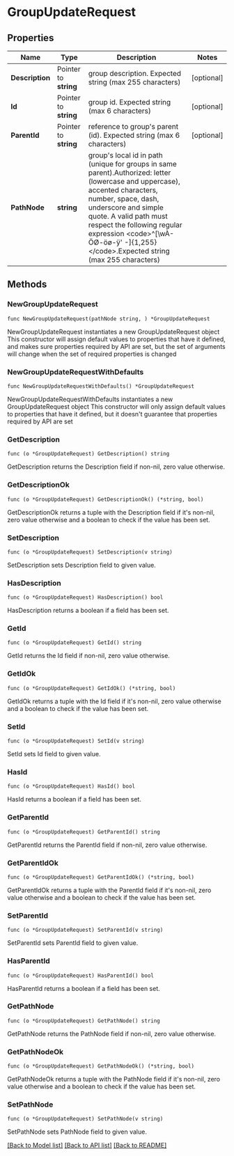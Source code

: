 # GroupUpdateRequest

## Properties

Name | Type | Description | Notes
------------ | ------------- | ------------- | -------------
**Description** | Pointer to **string** | group description. Expected string (max 255 characters) | [optional] 
**Id** | Pointer to **string** | group id. Expected string (max 6 characters) | [optional] 
**ParentId** | Pointer to **string** | reference to group&#39;s parent (id). Expected string (max 6 characters) | [optional] 
**PathNode** | **string** | group&#39;s local id in path (unique for groups in same parent).Authorized: letter (lowercase and uppercase), accented characters, number, space, dash, underscore and simple quote. A valid path must respect the following regular expression &lt;code&gt;^[\\wÀ-ÖØ-öø-ÿ&#39; -]{1,255}&lt;/code&gt;.Expected string (max 255 characters) | 

## Methods

### NewGroupUpdateRequest

`func NewGroupUpdateRequest(pathNode string, ) *GroupUpdateRequest`

NewGroupUpdateRequest instantiates a new GroupUpdateRequest object
This constructor will assign default values to properties that have it defined,
and makes sure properties required by API are set, but the set of arguments
will change when the set of required properties is changed

### NewGroupUpdateRequestWithDefaults

`func NewGroupUpdateRequestWithDefaults() *GroupUpdateRequest`

NewGroupUpdateRequestWithDefaults instantiates a new GroupUpdateRequest object
This constructor will only assign default values to properties that have it defined,
but it doesn't guarantee that properties required by API are set

### GetDescription

`func (o *GroupUpdateRequest) GetDescription() string`

GetDescription returns the Description field if non-nil, zero value otherwise.

### GetDescriptionOk

`func (o *GroupUpdateRequest) GetDescriptionOk() (*string, bool)`

GetDescriptionOk returns a tuple with the Description field if it's non-nil, zero value otherwise
and a boolean to check if the value has been set.

### SetDescription

`func (o *GroupUpdateRequest) SetDescription(v string)`

SetDescription sets Description field to given value.

### HasDescription

`func (o *GroupUpdateRequest) HasDescription() bool`

HasDescription returns a boolean if a field has been set.

### GetId

`func (o *GroupUpdateRequest) GetId() string`

GetId returns the Id field if non-nil, zero value otherwise.

### GetIdOk

`func (o *GroupUpdateRequest) GetIdOk() (*string, bool)`

GetIdOk returns a tuple with the Id field if it's non-nil, zero value otherwise
and a boolean to check if the value has been set.

### SetId

`func (o *GroupUpdateRequest) SetId(v string)`

SetId sets Id field to given value.

### HasId

`func (o *GroupUpdateRequest) HasId() bool`

HasId returns a boolean if a field has been set.

### GetParentId

`func (o *GroupUpdateRequest) GetParentId() string`

GetParentId returns the ParentId field if non-nil, zero value otherwise.

### GetParentIdOk

`func (o *GroupUpdateRequest) GetParentIdOk() (*string, bool)`

GetParentIdOk returns a tuple with the ParentId field if it's non-nil, zero value otherwise
and a boolean to check if the value has been set.

### SetParentId

`func (o *GroupUpdateRequest) SetParentId(v string)`

SetParentId sets ParentId field to given value.

### HasParentId

`func (o *GroupUpdateRequest) HasParentId() bool`

HasParentId returns a boolean if a field has been set.

### GetPathNode

`func (o *GroupUpdateRequest) GetPathNode() string`

GetPathNode returns the PathNode field if non-nil, zero value otherwise.

### GetPathNodeOk

`func (o *GroupUpdateRequest) GetPathNodeOk() (*string, bool)`

GetPathNodeOk returns a tuple with the PathNode field if it's non-nil, zero value otherwise
and a boolean to check if the value has been set.

### SetPathNode

`func (o *GroupUpdateRequest) SetPathNode(v string)`

SetPathNode sets PathNode field to given value.



[[Back to Model list]](../README.md#documentation-for-models) [[Back to API list]](../README.md#documentation-for-api-endpoints) [[Back to README]](../README.md)


